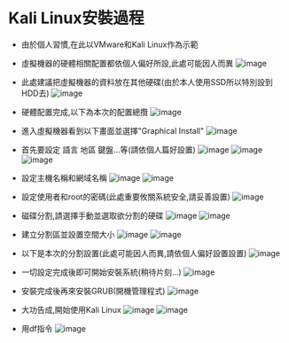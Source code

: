 # Kali Linux安裝過程

+ 由於個人習慣,在此以VMware和Kali Linux作為示範

+ 虛擬機器的硬體相關配置都依個人偏好所設,此處可能因人而異
![image](https://github.com/j6s94e04/107-1-ntcu-linux/blob/HW-2/ACS107103/vm.png)

+ 此處建議把虛擬機器的資料放在其他硬碟(由於本人使用SSD所以特別設到HDD去)
![image](https://github.com/j6s94e04/107-1-ntcu-linux/blob/HW-2/ACS107103/path.png)

+ 硬體配置完成,以下為本次的配置總攬
![image](https://github.com/j6s94e04/107-1-ntcu-linux/blob/HW-2/ACS107103/hw.png)

+ 進入虛擬機器看到以下畫面並選擇"Graphical Install"
![image](https://github.com/j6s94e04/107-1-ntcu-linux/blob/HW-2/ACS107103/kali-2018-10-17-12-02-53.png)

+ 首先要設定 語言 地區 鍵盤...等(請依個人篇好設置)
![image](https://github.com/j6s94e04/107-1-ntcu-linux/blob/HW-2/ACS107103/kali-2018-10-17-12-05-00.png)
![image](https://github.com/j6s94e04/107-1-ntcu-linux/blob/HW-2/ACS107103/kali-2018-10-17-12-06-55.png)
![image](https://github.com/j6s94e04/107-1-ntcu-linux/blob/HW-2/ACS107103/kali-2018-10-17-12-07-32.png)

+ 設定主機名稱和網域名稱
![image](https://github.com/j6s94e04/107-1-ntcu-linux/blob/HW-2/ACS107103/kali-2018-10-17-12-09-20.png)
![image](https://github.com/j6s94e04/107-1-ntcu-linux/blob/HW-2/ACS107103/kali-2018-10-17-12-09-35.png)

+ 設定使用者和root的密碼(此處重要攸關系統安全,請妥善設置)
![image](https://github.com/j6s94e04/107-1-ntcu-linux/blob/HW-2/ACS107103/kali-2018-10-17-12-10-23.png)

+ 磁碟分割,請選擇手動並選取欲分割的硬碟
![image](https://github.com/j6s94e04/107-1-ntcu-linux/blob/HW-2/ACS107103/kali-2018-10-17-12-11-18.png)
![image](https://github.com/j6s94e04/107-1-ntcu-linux/blob/HW-2/ACS107103/kali-2018-10-17-12-13-35.png)

+ 建立分割區並設置空間大小
![image](https://github.com/j6s94e04/107-1-ntcu-linux/blob/HW-2/ACS107103/kali-2018-10-17-12-18-13.png)
![image](https://github.com/j6s94e04/107-1-ntcu-linux/blob/HW-2/ACS107103/kali-2018-10-17-12-18-26.png)

+ 以下是本次的分割設置(此處可能因人而異,請依個人偏好設置設置)
![image](https://github.com/j6s94e04/107-1-ntcu-linux/blob/HW-2/ACS107103/kali-2018-10-17-12-24-07.png)

+ 一切設定完成後即可開始安裝系統(稍待片刻...)
![image](https://github.com/j6s94e04/107-1-ntcu-linux/blob/HW-2/ACS107103/kali-2018-10-17-12-25-09.png)

+ 安裝完成後再來安裝GRUB(開機管理程式)
![image](https://github.com/j6s94e04/107-1-ntcu-linux/blob/HW-2/ACS107103/kali-2018-10-17-12-36-11.png)

+ 大功告成,開始使用Kali Linux
![image](https://github.com/j6s94e04/107-1-ntcu-linux/blob/HW-2/ACS107103/kali-2018-10-17-12-39-53.png)
![image](https://github.com/j6s94e04/107-1-ntcu-linux/blob/HW-2/ACS107103/kali-2018-10-17-12-42-34.png)

+ 用df指令
![image](https://github.com/j6s94e04/107-1-ntcu-linux/blob/HW-2/ACS107103/kali-2018-10-17-19-31-15.png)










